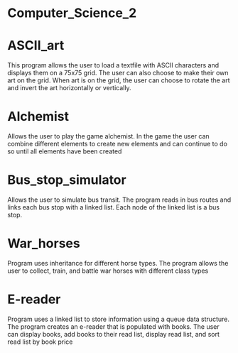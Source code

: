 # Computer_Science_2

# ASCII_art
This program allows the user to load a textfile with ASCII characters and displays them on a 75x75 grid. The user can also choose to make their own art on the grid. When art is on the grid, the user can choose to rotate the art and invert the art horizontally or vertically.

# Alchemist
Allows the user to play the game alchemist. In the game the user can combine different elements to create new elements and can continue to do so until all elements have been created

# Bus_stop_simulator
Allows the user to simulate bus transit. The program reads in bus routes and links each bus stop with a linked list. Each node of the linked list is a bus stop. 

# War_horses
Program uses inheritance for different horse types. The program allows the user to collect, train, and battle war horses with different class types

# E-reader
Program uses a linked list to store information using a queue data structure. The program creates an e-reader that is populated with books. The user can display books, add books to their read list, display read list, and sort read list by book price
